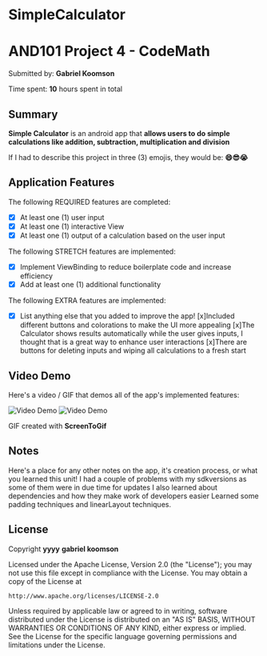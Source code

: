 # SimpleCalculator
<!-- (This is a comment) INSTRUCTIONS: Go through this page and fill out any **bolded** entries with their correct values.-->

# AND101 Project 4 - CodeMath

Submitted by: **Gabriel Koomson**

Time spent: **10** hours spent in total

## Summary

**Simple Calculator** is an android app that **allows users to do simple calculations like addition, subtraction, multiplication and division**

If I had to describe this project in three (3) emojis, they would be: **😄😎😭**

## Application Features

<!-- (This is a comment) Please be sure to change the [ ] to [x] for any features you completed.  If a feature is not checked [x], you might miss the points for that item! -->

The following REQUIRED features are completed:

- [x] At least one (1) user input
- [x] At least one (1) interactive View
- [x] At least one (1) output of a calculation based on the user input

The following STRETCH features are implemented:

- [x] Implement ViewBinding to reduce boilerplate code and increase efficiency
- [x] Add at least one (1) additional functionality

The following EXTRA features are implemented:

- [x] List anything else that you added to improve the app!
      [x]Included different buttons and colorations to make the UI more appealing
      [x]The Calculator shows results automatically while the user gives inputs, I thought that is a great way to enhance user interactions
      [x]There are buttons for deleting inputs and wiping all calculations to a fresh start 

## Video Demo

Here's a video / GIF that demos all of the app's implemented features:

<img src='http://i.imgur.com/link/to/your/gif/file.gif' title='Video Demo' width='' alt='Video Demo' />
<img src='https://i.imgur.com/ubW0SNQ.gif' title='Video Demo' width='' alt='Video Demo' />



GIF created with **ScreenToGif**

<!-- Recommended tools:
- [Kap](https://getkap.co/) for macOS
- [ScreenToGif](https://www.screentogif.com/) for Windows
- [peek](https://github.com/phw/peek) for Linux. -->

## Notes

Here's a place for any other notes on the app, it's creation process, or what you learned this unit!
I had a couple of problems with my sdkversions as some of them were in due time for updates
I also learned about dependencies and how they make work of developers easier
Learned some padding techniques and linearLayout techniques.

## License

Copyright **yyyy** **gabriel koomson**

Licensed under the Apache License, Version 2.0 (the "License");
you may not use this file except in compliance with the License.
You may obtain a copy of the License at

    http://www.apache.org/licenses/LICENSE-2.0

Unless required by applicable law or agreed to in writing, software
distributed under the License is distributed on an "AS IS" BASIS,
WITHOUT WARRANTIES OR CONDITIONS OF ANY KIND, either express or implied.
See the License for the specific language governing permissions and
limitations under the License.
